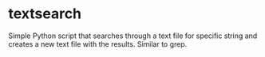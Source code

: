 # textsearch
Simple Python script that searches through a text file for specific string and creates a new text file with the results. Similar to grep.
